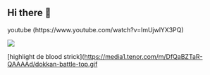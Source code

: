 ## Hi there 👋

<!--
**liriano18/liriano18** is a ✨ _special_ ✨ repository because its `README.md` (this file) appears on your GitHub profile.

Here are some ideas to get you started:

--> youtube (https://www.youtube.com/watch?v=ImUjwlYX3PQ)
 ![](https://media1.tenor.com/m/nk7G1Xlz2akAAAAd/sung-jin-woo-solo-leveling.gif)


[highlight de blood strick](https://media1.tenor.com/m/DfQaBZTaR-QAAAAd/dokkan-battle-top.gif
